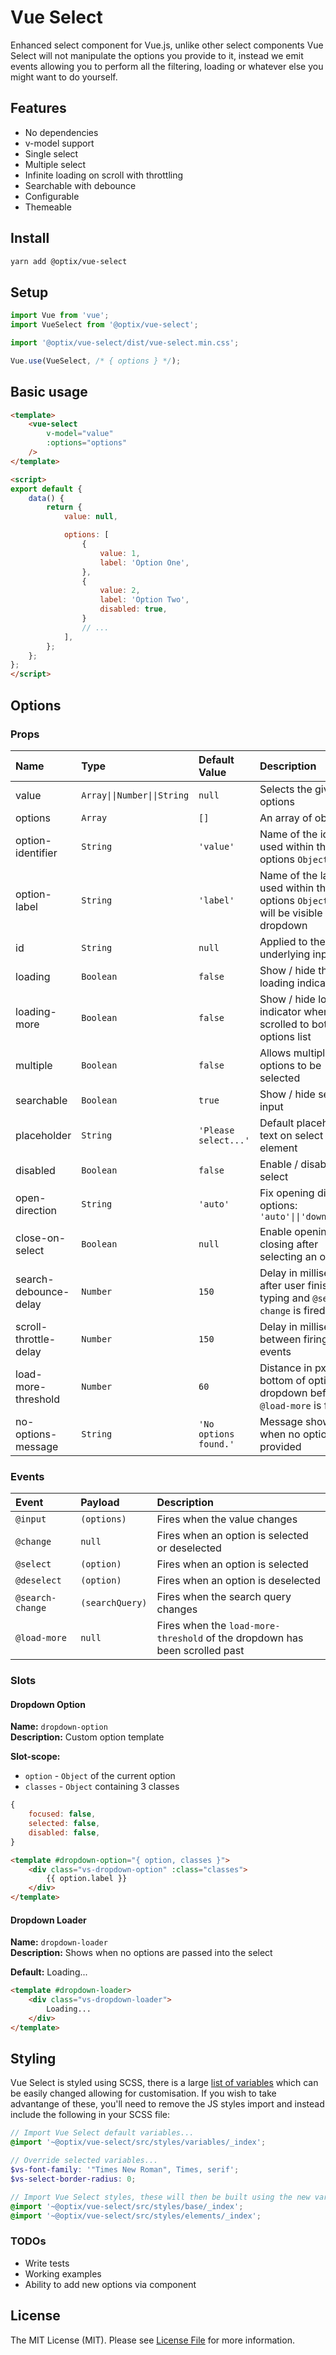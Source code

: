# Vue Select

Enhanced select component for Vue.js, unlike other select components Vue Select will not manipulate the options you provide to it, instead we emit events allowing you to perform all the filtering, loading or whatever else you might want to do yourself.

## Features

- No dependencies
- v-model support
- Single select
- Multiple select
- Infinite loading on scroll with throttling
- Searchable with debounce
- Configurable
- Themeable

## Install

```bash
yarn add @optix/vue-select
```

## Setup

```javascript
import Vue from 'vue';
import VueSelect from '@optix/vue-select';

import '@optix/vue-select/dist/vue-select.min.css';

Vue.use(VueSelect, /* { options } */);
```

## Basic usage

```html
<template>
    <vue-select
        v-model="value"
        :options="options"
    />
</template>

<script>
export default {
    data() {
        return {
            value: null,

            options: [
                {
                    value: 1,
                    label: 'Option One',
                },
                {
                    value: 2,
                    label: 'Option Two',
                    disabled: true,
                }
                // ...
            ],
        };
    };
};
</script>
```

## Options

### Props

| Name | Type | Default Value | Description |
| :--- | :--- | :------------ | :---------- |
| value | `Array\|\|Number\|\|String` | `null` | Selects the given options |
| options | `Array` | `[]` | An array of objects |
| option-identifier | `String` | `'value'` | Name of the identifier used within the options `Object` |
| option-label | `String` | `'label'` | Name of the label used within the  options `Object`, this will be visible in the dropdown |
| id | `String` | `null` | Applied to the underlying input |
| loading | `Boolean` | `false` | Show / hide the loading indicator |
| loading-more | `Boolean` | `false` | Show / hide loading indicator when scrolled to bottom of options list |
| multiple | `Boolean` | `false` | Allows multiple options to be selected |
| searchable | `Boolean` | `true` | Show / hide search input |
| placeholder | `String` | `'Please select...'` | Default placeholder text on select element |
| disabled | `Boolean` | `false` | Enable / disable select |
| open-direction | `String` | `'auto'` | Fix opening direction, options:  `'auto'\|\|'down'\|\|'up'` |
| close-on-select | `Boolean` | `null` | Enable opening / closing after selecting an option |
| search-debounce-delay | `Number` | `150` | Delay in milliseconds after user finishes typing and `@search-change` is fired |
| scroll-throttle-delay | `Number` | `150` | Delay in milliseconds between firing scroll events |
| load-more-threshold | `Number` | `60` | Distance in px from bottom of options dropdown before `@load-more` is fired. |
| no-options-message | `String` | `'No options found.'` | Message shown when no options are provided |

### Events

| Event | Payload | Description |
| :---- | :--------- | :---------- |
| `@input` | `(options)` | Fires when the value changes |
| `@change` | `null` | Fires when an option is selected or deselected |
| `@select` | `(option)` | Fires when an option is selected |
| `@deselect` | `(option)` | Fires when an option is deselected |
| `@search-change` | `(searchQuery)` | Fires when the search query changes |
| `@load-more` | `null` | Fires when the `load-more-threshold` of the dropdown has been scrolled past |

### Slots

#### Dropdown Option

**Name:** `dropdown-option`<br>
**Description:** Custom option template

**Slot-scope:**
- `option` - `Object` of the current option
- `classes` - `Object` containing 3 classes
```javascript
{
    focused: false,
    selected: false,
    disabled: false,
}
```
```html
<template #dropdown-option="{ option, classes }">
    <div class="vs-dropdown-option" :class="classes">
        {{ option.label }}
    </div>
</template>
```
#### Dropdown Loader

**Name:** `dropdown-loader`<br>
**Description:** Shows when no options are passed into the select

**Default:** Loading...

```html
<template #dropdown-loader>
    <div class="vs-dropdown-loader">
        Loading...
    </div>
</template>
```

## Styling

Vue Select is styled using SCSS, there is a large [list of variables](src/styles/variables) which can be easily changed allowing for customisation. If you wish to take advantange of these, you'll need to remove the JS styles import and instead include the following in your SCSS file:

```scss
// Import Vue Select default variables...
@import '~@optix/vue-select/src/styles/variables/_index';

// Override selected variables...
$vs-font-family: '"Times New Roman", Times, serif';
$vs-select-border-radius: 0;

// Import Vue Select styles, these will then be built using the new variables...
@import '~@optix/vue-select/src/styles/base/_index';
@import '~@optix/vue-select/src/styles/elements/_index';
```

### TODOs

- Write tests
- Working examples
- Ability to add new options via component

## License

The MIT License (MIT). Please see [License File](LICENSE.md) for more information.
